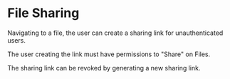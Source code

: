 # File Sharing

Navigating to a file, the user can create a sharing link for unauthenticated users.

The user creating the link must have permissions to "Share" on Files.

The sharing link can be revoked by generating a new sharing link.
